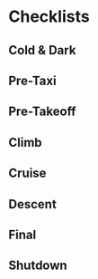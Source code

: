 # Checklists

## Cold & Dark

## Pre-Taxi

## Pre-Takeoff

## Climb

## Cruise

## Descent

## Final

## Shutdown

